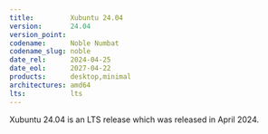 ```yaml
---
title:         Xubuntu 24.04
version:       24.04
version_point:
codename:      Noble Numbat
codename_slug: noble
date_rel:      2024-04-25
date_eol:      2027-04-22
products:      desktop,minimal
architectures: amd64
lts:           lts
---
```


Xubuntu 24.04 is an LTS release which was released in April 2024.
